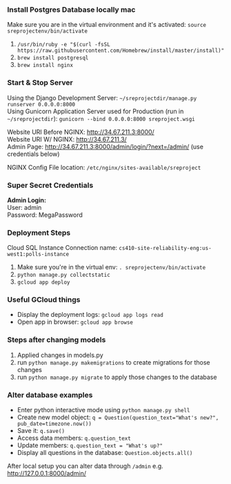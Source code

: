 ### Install Postgres Database locally mac

Make sure you are in the virtual environment and it's activated: `source sreprojectenv/bin/activate`  
1. `/usr/bin/ruby -e "$(curl -fsSL https://raw.githubusercontent.com/Homebrew/install/master/install)"`
2. `brew install postgresql`
3. `brew install nginx`

### Start & Stop Server
Using the Django Development Server: `~/sreprojectdir/manage.py runserver 0.0.0.0:8000` <br>
Using Gunicorn Application Server used for Production (run in `~/sreprojectdir`): `gunicorn --bind 0.0.0.0:8000 sreproject.wsgi` <br>

Website URI Before NGINX: http://34.67.211.3:8000/ <br>
Website URI W/ NGINX: http://34.67.211.3/ <br>
Admin Page: http://34.67.211.3:8000/admin/login/?next=/admin/ (use credentials below) <br>

NGINX Config File location: `/etc/nginx/sites-available/sreproject` <br>

### Super Secret Credentials

**Admin Login:**<br>
User: admin<br>
Password: MegaPassword<br>

### Deployment Steps
Cloud SQL Instance Connection name: `cs410-site-reliability-eng:us-west1:polls-instance`
1. Make sure you're in the virtual env: `. sreprojectenv/bin/activate`
2. `python manage.py collectstatic`
3. `gcloud app deploy`

### Useful GCloud things
* Display the deployment logs: `gcloud app logs read`
* Open app in browser: `gcloud app browse`

### Steps after changing models
1. Applied changes in models.py
2. run `python manage.py makemigrations` to create migrations for those changes
3. run `python manage.py migrate` to apply those changes to the database

### Alter database examples
* Enter python interactive mode using `python manage.py shell`
* Create new model object: `q = Question(question_text="What's new?", pub_date=timezone.now())`
* Save it: `q.save()`
* Access data members: `q.question_text`
* Update members: `q.question_text = "What's up?"`
* Display all questions in the database: `Question.objects.all()`  

After local setup you can alter data through `/admin` e.g. http://127.0.0.1:8000/admin/

